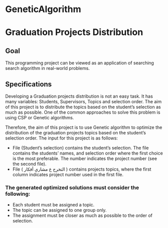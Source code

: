# GeneticAlgorithm
  <h1>Graduation Projects Distribution</h1>
  <h2>Goal</h2>
  <p>This programming project can be viewed as an application of searching search algorithm in real-world problems.</p>
  <h2>Specifications</h2>
  <p>Developing a Graduation projects distribution is not an easy task. It has many variables: Students, Supervisors, Topics and selection order. The aim of this project is to distribute the topics based on the student’s selection as much as possible. One of the common approaches to solve this problem is using CSP or Genetic algorithms.</p>
  <p>Therefore, the aim of this project is to use Genetic algorithm to optimize the distribution of the graduation projects topics based on the student’s selection order. The input for this project is as follows:</p>
  <ul>
    <li>File (Student’s selection) contains the student’s selection. The file contains the students’ names, and selection order where the first choice is the most preferable. The number indicates the project number (see the second file).</li>
    <li>File ( التخرج ع مشاري أفكار ) contains projects topics, where the first column indicates project number used in the first file.</li>
  </ul>
  <h3>The generated optimized solutions must consider the following:</h3>
  <ul>
    <li>Each student must be assigned a topic.</li>
    <li>The topic can be assigned to one group only.</li>
    <li>The assignment must be closer as much as possible to the order of selection.</li>
  </ul>
